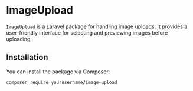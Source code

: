 # ImageUpload

`ImageUpload` is a Laravel package for handling image uploads. It provides a user-friendly interface for selecting and previewing images before uploading.

## Installation

You can install the package via Composer:

```sh
composer require yourusername/image-upload

